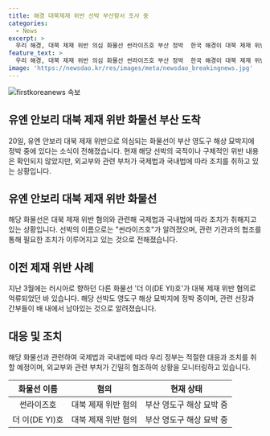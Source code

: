 ```yaml
---
title: 해경 대북제재 위반 선박 부산항서 조사 중
categories:
  - News
excerpt: >
  우리 해경, 대북 제재 위반 의심 화물선 썬라이즈호 부산 정박  한국 해경이 대북 제재 위반 의심 화물선을 발견하여 부산 영도구에 정박시킨 사실이 밝혀졌다. 이에 대한 외교부의 조치와 협조가 예상되며, 선박의 국적과 위반 내용에 대한 자세한 확인이 진행 중이다. 지난 3월 발생한 러시아 화물선 더 이호 사건과 유사한 양상을 보이며, 관련 기관들이 긴밀히 협조하고 있는 것으로 전해졌다.
feature_text: >
  우리 해경, 대북 제재 위반 의심 화물선 썬라이즈호 부산 정박  한국 해경이 대북 제재 위반 의심 화물선을 발견하여 부산 영도구에 정박시킨 사실이 밝혀졌다. 이에 대한 외교부의 조치와 협조가 예상되며, 선박의 국적과 위반 내용에 대한 자세한 확인이 진행 중이다. 지난 3월 발생한 러시아 화물선 더 이호 사건과 유사한 양상을 보이며, 관련 기관들이 긴밀히 협조하고 있는 것으로 전해졌다.
image: 'https://newsdao.kr/res/images/meta/newsdao_breakingnews.jpg'
---
```


<p><img src="https://newsdao.kr/res/images/meta/newsdao_breakingnews.jpg" alt="firstkoreanews 속보" /></p>

<h2 data-ke-size="size26">유엔 안보리 대북 제재 위반 화물선 부산 도착</h2>

<p data-ke-size="size16">20일, 유엔 안보리 대북 제재 위반으로 의심되는 화물선이 부산 영도구 해상 묘박지에 정박 중에 있다는 소식이 전해졌습니다. 현재 해당 선박의 국적이나 구체적인 위반 내용은 확인되지 않았지만, 외교부와 관련 부처가 국제법과 국내법에 따라 조치를 취하고 있는 상황입니다.</p>

<h2 data-ke-size="size26">유엔 안보리 대북 제재 위반 화물선</h2>

<p data-ke-size="size16">해당 화물선은 대북 제재 위반 혐의와 관련해 국제법과 국내법에 따라 조치가 취해지고 있는 상황입니다. 선박의 이름으로는 "썬라이즈호"가 알려졌으며, 관련 기관과의 협조를 통해 필요한 조치가 이루어지고 있는 것으로 전해졌습니다.</p>

<h2 data-ke-size="size26">이전 제재 위반 사례</h2>

<p data-ke-size="size16">지난 3월에는 러시아로 향하던 다른 화물선 '더 이(DE YI)호'가 대북 제재 위반 혐의로 억류되었던 바 있습니다. 해당 선박도 영도구 해상 묘박지에 정박 중이며, 관련 선장과 간부들이 배 내에서 남아있는 것으로 알려졌습니다.</p>

<h2 data-ke-size="size26">대응 및 조치</h2>

<p data-ke-size="size16">해당 화물선과 관련하여 국제법과 국내법에 따라 우리 정부는 적절한 대응과 조치를 취할 예정이며, 외교부와 관련 부처가 긴밀히 협조하여 상황을 모니터링하고 있습니다.</p>

<table>
    <thead>
        <tr>
            <th style="text-align: center;">화물선 이름</th>
            <th style="text-align: center;">혐의</th>
            <th style="text-align: center;">현재 상태</th>
        </tr>
    </thead>
    <tbody>
        <tr>
            <td style="text-align: center;">썬라이즈호</td>
            <td style="text-align: center;">대북 제재 위반 혐의</td>
            <td style="text-align: center;">부산 영도구 해상 묘박 중</td>
        </tr>
        <tr>
            <td style="text-align: center;">더 이(DE YI)호</td>
            <td style="text-align: center;">대북 제재 위반 혐의</td>
            <td style="text-align: center;">부산 영도구 해상 묘박 중</td>
        </tr>
    </tbody>
</table>

<p data-ke-size="size16">&nbsp;</p>


